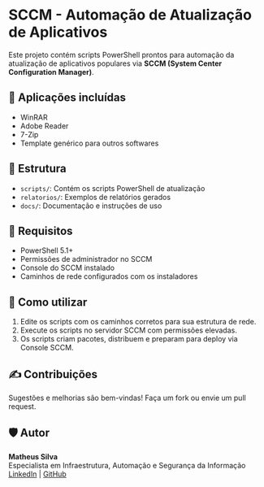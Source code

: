# SCCM - Automação de Atualização de Aplicativos

Este projeto contém scripts PowerShell prontos para automação da atualização de aplicativos populares via **SCCM (System Center Configuration Manager)**.

## 💼 Aplicações incluídas

- WinRAR
- Adobe Reader
- 7-Zip
- Template genérico para outros softwares

## 📂 Estrutura

- `scripts/`: Contém os scripts PowerShell de atualização
- `relatorios/`: Exemplos de relatórios gerados
- `docs/`: Documentação e instruções de uso

## 🚀 Requisitos

- PowerShell 5.1+
- Permissões de administrador no SCCM
- Console do SCCM instalado
- Caminhos de rede configurados com os instaladores

## 🔧 Como utilizar

1. Edite os scripts com os caminhos corretos para sua estrutura de rede.
2. Execute os scripts no servidor SCCM com permissões elevadas.
3. Os scripts criam pacotes, distribuem e preparam para deploy via Console SCCM.

## ✍️ Contribuições

Sugestões e melhorias são bem-vindas! Faça um fork ou envie um pull request.

## 🛡️ Autor

**Matheus Silva**  
Especialista em Infraestrutura, Automação e Segurança da Informação  
[LinkedIn](https://www.linkedin.com/in/matheus-s-6a6b0734b) | [GitHub](https://github.com/masasilva)

